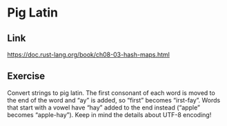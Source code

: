 # Pig Latin

## Link

<https://doc.rust-lang.org/book/ch08-03-hash-maps.html>

## Exercise

Convert strings to pig latin.
The first consonant of each word is moved to the end of the word and “ay” is added, so “first” becomes “irst-fay”.
Words that start with a vowel have “hay” added to the end instead (“apple” becomes “apple-hay”).
Keep in mind the details about UTF-8 encoding!
